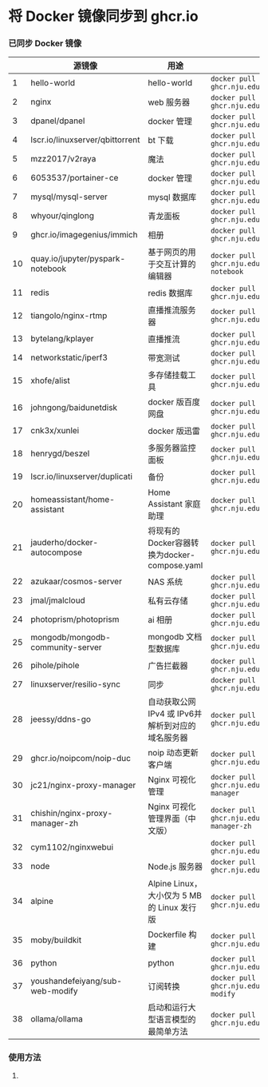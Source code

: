 # 将 Docker 镜像同步到 ghcr.io

### 已同步 Docker 镜像

|   | 源镜像 | 用途 | pull 命令 | docker-compose |
| ---- | -------- | ---- | --------- | -------------- |
| 1    | hello-world                      | hello-world                                       | `docker pull ghcr.nju.edu.cn/sqing33/hello-world`            | [example.yaml](https://github.com/sqing33/docker-image-sync/blob/main/docker-compose/example.yaml) |
| 2    | nginx                            | web 服务器                                        | `docker pull ghcr.nju.edu.cn/sqing33/nginx`                  | [nginx.yaml](https://github.com/sqing33/docker-image-sync/blob/main/docker-compose/nginx.yaml) |
| 3    | dpanel/dpanel                    | docker 管理                                       | `docker pull ghcr.nju.edu.cn/sqing33/dpanel`                 | [dpanel.yaml](https://github.com/sqing33/docker-image-sync/blob/main/docker-compose/dpanel.yaml) |
| 4    | lscr.io/linuxserver/qbittorrent  | bt 下载                                           | `docker pull ghcr.nju.edu.cn/sqing33/qbittorrent`            | [qbittorrent.yaml](https://github.com/sqing33/docker-image-sync/blob/main/docker-compose/qbittorrent.yaml) |
| 5    | mzz2017/v2raya                   | 魔法                                              | `docker pull ghcr.nju.edu.cn/sqing33/v2raya`                 | [v2raya.yaml](https://github.com/sqing33/docker-image-sync/blob/main/docker-compose/v2raya.yaml) |
| 6    | 6053537/portainer-ce             | docker 管理                                       | `docker pull ghcr.nju.edu.cn/sqing33/portainer`              | [portainer.yaml](https://github.com/sqing33/docker-image-sync/blob/main/docker-compose/portainer.yaml) |
| 7    | mysql/mysql-server               | mysql 数据库                                      | `docker pull ghcr.nju.edu.cn/sqing33/mysql`                  | [mysql.yaml](https://github.com/sqing33/docker-image-sync/blob/main/docker-compose/mysql.yaml) |
| 8    | whyour/qinglong                  | 青龙面板                                          | `docker pull ghcr.nju.edu.cn/sqing33/qinglong`               | [qinglong.yaml](https://github.com/sqing33/docker-image-sync/blob/main/docker-compose/qinglong.yaml) |
| 9    | ghcr.io/imagegenius/immich       | 相册                                              | `docker pull ghcr.nju.edu.cn/sqing33/immich`                 | [immich.yaml](https://github.com/sqing33/docker-image-sync/blob/main/docker-compose/immich.yaml) |
| 10   | quay.io/jupyter/pyspark-notebook | 基于网页的用于交互计算的编辑器                    | `docker pull ghcr.nju.edu.cn/sqing33/jupyter-notebook`       | [jupyter-notebook.yaml](https://github.com/sqing33/docker-image-sync/blob/main/docker-compose/jupyter-notebook.yaml) |
| 11   | redis                            | redis 数据库                                      | `docker pull ghcr.nju.edu.cn/sqing33/redis`                  | [redis.yaml](https://github.com/sqing33/docker-image-sync/blob/main/docker-compose/redis.yaml) |
| 12   | tiangolo/nginx-rtmp              | 直播推流服务器                                    | `docker pull ghcr.nju.edu.cn/sqing33/nginx-rtmp`             | [nginx-rtmp.yaml](https://github.com/sqing33/docker-image-sync/blob/main/docker-compose/nginx-rtmp.yaml) |
| 13   | bytelang/kplayer                 | 直播推流                                          | `docker pull ghcr.nju.edu.cn/sqing33/kplayer`                | [kplayer.yaml](https://github.com/sqing33/docker-image-sync/blob/main/docker-compose/kplayer.yaml) |
| 14   | networkstatic/iperf3             | 带宽测试                                          | `docker pull ghcr.nju.edu.cn/sqing33/iperf3`                 | [iperf3.yaml](https://github.com/sqing33/docker-image-sync/blob/main/docker-compose/iperf3.yaml) |
| 15   | xhofe/alist                      | 多存储挂载工具                                    | `docker pull ghcr.nju.edu.cn/sqing33/alist`                  | [alist.yaml](https://github.com/sqing33/docker-image-sync/blob/main/docker-compose/alist.yaml) |
| 16   | johngong/baidunetdisk            | docker 版百度网盘                                 | `docker pull ghcr.nju.edu.cn/sqing33/baidunetdisk`           | [baidunetdisk.yaml](https://github.com/sqing33/docker-image-sync/blob/main/docker-compose/baidunetdisk.yaml) |
| 17   | cnk3x/xunlei                     | docker 版迅雷                                     | `docker pull ghcr.nju.edu.cn/sqing33/xunlei`                 | [xunlei.yaml](https://github.com/sqing33/docker-image-sync/blob/main/docker-compose/xunlei.yaml) |
| 18   | henrygd/beszel                   | 多服务器监控面板                                  | `docker pull ghcr.nju.edu.cn/sqing33/beszel`                 | [beszel.yaml](https://github.com/sqing33/docker-image-sync/blob/main/docker-compose/beszel.yaml) |
| 19   | lscr.io/linuxserver/duplicati    | 备份                                              | `docker pull ghcr.nju.edu.cn/sqing33/duplicati`              | [duplicati.yaml](https://github.com/sqing33/docker-image-sync/blob/main/docker-compose/duplicati.yaml) |
| 20   | homeassistant/home-assistant     | Home Assistant 家庭助理                           | `docker pull ghcr.nju.edu.cn/sqing33/homeassistant`          | [homeassistant.yaml](https://github.com/sqing33/docker-image-sync/blob/main/docker-compose/homeassistant.yaml) |
| 21   | jauderho/docker-autocompose      | 将现有的Docker容器转换为docker-compose.yaml       | `docker pull ghcr.nju.edu.cn/sqing33/autocompose`            | [autocompose.yaml](https://github.com/sqing33/docker-image-sync/blob/main/docker-compose/autocompose.yaml) |
| 22   | azukaar/cosmos-server            | NAS 系统                                          | `docker pull ghcr.nju.edu.cn/sqing33/cosmos`                 | [cosmos.yaml](https://github.com/sqing33/docker-image-sync/blob/main/docker-compose/cosmos.yaml) |
| 23   | jmal/jmalcloud                   | 私有云存储                                        | `docker pull ghcr.nju.edu.cn/sqing33/jmalcloud`              | [jmalcloud.yaml](https://github.com/sqing33/docker-image-sync/blob/main/docker-compose/jmalcloud.yaml) |
| 24   | photoprism/photoprism            | ai 相册                                           | `docker pull ghcr.nju.edu.cn/sqing33/photoprism`             | [photoprism.yaml](https://github.com/sqing33/docker-image-sync/blob/main/docker-compose/photoprism.yaml) |
| 25   | mongodb/mongodb-community-server | mongodb 文档型数据库                              | `docker pull ghcr.nju.edu.cn/sqing33/mongodb`                | [mongodb.yaml](https://github.com/sqing33/docker-image-sync/blob/main/docker-compose/mongodb.yaml) |
| 26   | pihole/pihole                    | 广告拦截器                                        | `docker pull ghcr.nju.edu.cn/sqing33/pihole`                 | [pihole.yaml](https://github.com/sqing33/docker-image-sync/blob/main/docker-compose/pihole.yaml) |
| 27   | linuxserver/resilio-sync         | 同步                                              | `docker pull ghcr.nju.edu.cn/sqing33/resilio-sync`           | [resilio-sync.yaml](https://github.com/sqing33/docker-image-sync/blob/main/docker-compose/resilio-sync.yaml) |
| 28   | jeessy/ddns-go                   | 自动获取公网 IPv4 或 IPv6并解析到对应的域名服务器 | `docker pull ghcr.nju.edu.cn/sqing33/ddns-go`                | [ddns-go.yaml](https://github.com/sqing33/docker-image-sync/blob/main/docker-compose/ddns-go.yaml) |
| 29   | ghcr.io/noipcom/noip-duc         | noip 动态更新客户端                               | `docker pull ghcr.nju.edu.cn/sqing33/noip-duc`               | [noip-duc.yaml](https://github.com/sqing33/docker-image-sync/blob/main/docker-compose/noip-duc.yaml) |
| 30   | jc21/nginx-proxy-manager         | Nginx 可视化管理                                  | `docker pull ghcr.nju.edu.cn/sqing33/nginx-proxy-manager`    | [nginx-proxy-manager.yaml](https://github.com/sqing33/docker-image-sync/blob/main/docker-compose/nginx-proxy-manager.yaml) |
| 31   | chishin/nginx-proxy-manager-zh   | Nginx 可视化管理界面（中文版）                    | `docker pull ghcr.nju.edu.cn/sqing33/nginx-proxy-manager-zh` | [nginx-proxy-manager-zh.yaml](https://github.com/sqing33/docker-image-sync/blob/main/docker-compose/nginx-proxy-manager-zh.yaml) |
| 32   | cym1102/nginxwebui               |                                                   | `docker pull ghcr.nju.edu.cn/sqing33/nginxwebui`             | [nginxwebui.yaml](https://github.com/sqing33/docker-image-sync/blob/main/docker-compose/nginxwebui.yaml) |
| 33   | node                             | Node.js 服务器                                    | `docker pull ghcr.nju.edu.cn/sqing33/node`                   | [node.yaml](https://github.com/sqing33/docker-image-sync/blob/main/docker-compose/node.yaml) |
| 34 | alpine | Alpine Linux，大小仅为 5 MB 的 Linux 发行版 | `docker pull ghcr.nju.edu.cn/sqing33/alpine` | [alpine.yaml](https://github.com/sqing33/docker-image-sync/blob/main/docker-compose/alpine.yaml) |
| 35 | moby/buildkit | Dockerfile 构建 | `docker pull ghcr.nju.edu.cn/sqing33/buildkit` | [buildkit.yaml](https://github.com/sqing33/docker-image-sync/blob/main/docker-compose/buildkit.yaml) |
| 36 | python | python | `docker pull ghcr.nju.edu.cn/sqing33/python:3.8` | [python.yaml](https://github.com/sqing33/docker-image-sync/blob/main/docker-compose/python.yaml) |
| 37 | youshandefeiyang/sub-web-modify | 订阅转换 | `docker pull ghcr.nju.edu.cn/sqing33/sub-web-modify` | [sub-web-modify.yaml](https://github.com/sqing33/docker-image-sync/blob/main/docker-compose/sub-web-modify.yaml) |
| 38 | ollama/ollama | 启动和运行大型语言模型的最简单方法 | `docker pull ghcr.nju.edu.cn/sqing33/ollama` | [ollama.yaml](https://github.com/sqing33/docker-image-sync/blob/main/docker-compose/ollama.yaml) |
### 使用方法

1. 

